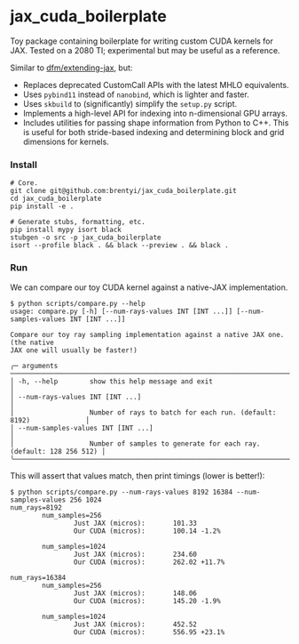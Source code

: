 # jax_cuda_boilerplate

Toy package containing boilerplate for writing custom CUDA kernels for JAX.
Tested on a 2080 TI; experimental but may be useful as a reference.

Similar to [dfm/extending-jax](https://github.com/dfm/extending-jax), but:

- Replaces deprecated CustomCall APIs with the latest MHLO equivalents.
- Uses `pybind11` instead of `nanobind`, which is lighter and faster.
- Uses `skbuild` to (significantly) simplify the `setup.py` script.
- Implements a high-level API for indexing into n-dimensional GPU arrays.
- Includes utilities for passing shape information from Python to C++. This is
  useful for both stride-based indexing and determining block and grid
  dimensions for kernels.

### Install

```
# Core.
git clone git@github.com:brentyi/jax_cuda_boilerplate.git
cd jax_cuda_boilerplate
pip install -e .

# Generate stubs, formatting, etc.
pip install mypy isort black
stubgen -o src -p jax_cuda_boilerplate
isort --profile black . && black --preview . && black .
```

### Run

We can compare our toy CUDA kernel against a native-JAX implementation.

```
$ python scripts/compare.py --help
usage: compare.py [-h] [--num-rays-values INT [INT ...]] [--num-samples-values INT [INT ...]]

Compare our toy ray sampling implementation against a native JAX one. (the native
JAX one will usually be faster!)

╭─ arguments ──────────────────────────────────────────────────────────────────────────╮
│ -h, --help        show this help message and exit                                    │
│ --num-rays-values INT [INT ...]                                                      │
│                   Number of rays to batch for each run. (default: 8192)              │
│ --num-samples-values INT [INT ...]                                                   │
│                   Number of samples to generate for each ray. (default: 128 256 512) │
╰──────────────────────────────────────────────────────────────────────────────────────╯
```

This will assert that values match, then print timings (lower is better!):

```
$ python scripts/compare.py --num-rays-values 8192 16384 --num-samples-values 256 1024
num_rays=8192
        num_samples=256
                Just JAX (micros):       101.33
                Our CUDA (micros):       100.14 -1.2%

        num_samples=1024
                Just JAX (micros):       234.60
                Our CUDA (micros):       262.02 +11.7%

num_rays=16384
        num_samples=256
                Just JAX (micros):       148.06
                Our CUDA (micros):       145.20 -1.9%

        num_samples=1024
                Just JAX (micros):       452.52
                Our CUDA (micros):       556.95 +23.1%
```
